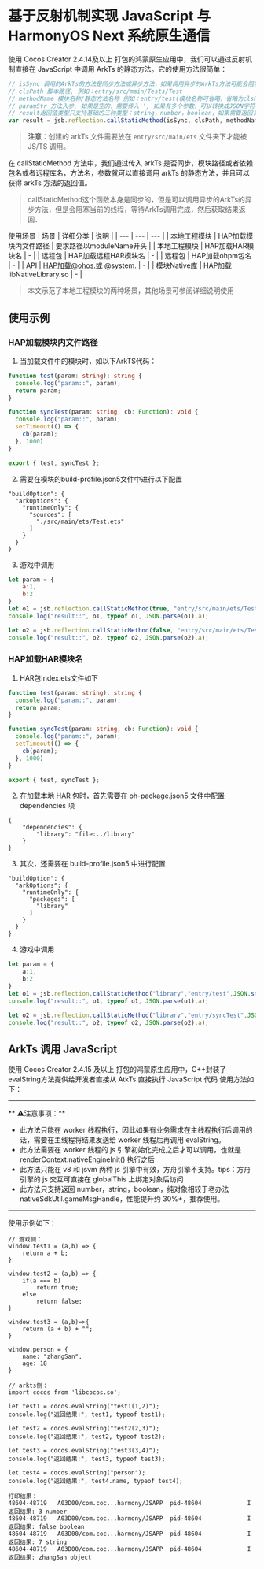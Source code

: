 # 基于反射机制实现 JavaScript 与 HarmonyOS Next 系统原生通信

使用 Cocos Creator 2.4.14及以上 打包的鸿蒙原生应用中，我们可以通过反射机制直接在 JavaScript 中调用 ArkTs 的静态方法。它的使用方法很简单：

```js
// isSync 调用的ArkTs的方法是同步方法或异步方法，如果调用异步的ArkTs方法可能会阻塞当前线程并等待异步回调的结果。
// clsPath 脚本路径, 例如：entry/src/main/Tests/Test
// methodName 模块名称/静态方法名称 例如：entry/test(模块名称可省略，省略为clsPath第一个字符串)
// paramStr 方法入参, 如果是空的，需要传入'', 如果有多个参数，可以转换成JSON字符串
// result返回值类型只支持基础的三种类型：string，number，boolean，如果需要返回复杂的类型，可以转换为json之后返回
var result = jsb.reflection.callStaticMethod(isSync, clsPath, methodName, paramStr);
```

> **注意**：创建的 arkTs 文件需要放在 `entry/src/main/ets` 文件夹下才能被 JS/TS 调用。

在 callStaticMethod 方法中，我们通过传入 arkTs 是否同步，模块路径或者依赖包名或者远程库名，方法名，参数就可以直接调用 arkTs 的静态方法，并且可以获得 arkTs 方法的返回值。

> callStaticMethod这个函数本身是同步的，但是可以调用异步的ArkTs的异步方法，但是会阻塞当前的线程，等待ArkTs调用完成，然后获取结果返回、

使用场景
| 场景 | 详细分类 | 说明 |
| --- | --- | --- |
| 本地工程模块 | HAP加载模块内文件路径 | 要求路径以moduleName开头 |
| 本地工程模块 | HAP加载HAR模块名 | - |
| 远程包 | HAP加载远程HAR模块名 | - |
| 远程包 | HAP加载ohpm包名 | - |
| API | HAP加载@ohos.或 @system. | - |
| 模块Native库 | HAP加载libNativeLibrary.so | - |

>本文示范了本地工程模块的两种场景，其他场景可参阅详细说明使用


## 使用示例
### HAP加载模块内文件路径
1. 当加载文件中的模块时，如以下ArkTS代码：
``` ts
function test(param: string): string {
  console.log("param::", param);
  return param;
}

function syncTest(param: string, cb: Function): void {
  console.log("param::", param);
  setTimeout(() => {
    cb(param);
  }, 1000)
}

export { test, syncTest };
```
2. 需要在模块的build-profile.json5文件中进行以下配置
```
"buildOption": {
  "arkOptions": {
    "runtimeOnly": {
      "sources": [
        "./src/main/ets/Test.ets"
      ]
    }
  }
}
```
3. 游戏中调用
``` js
let param = {
    a:1,
    b:2
}
let o1 = jsb.reflection.callStaticMethod(true, "entry/src/main/ets/Test","entry/test",JSON.stringify(param));
console.log("result::", o1, typeof o1, JSON.parse(o1).a);

let o2 = jsb.reflection.callStaticMethod(false, "entry/src/main/ets/Test","entry/syncTest",JSON.stringify(param));
console.log("result::", o2, typeof o2, JSON.parse(o2).a);
```
### HAP加载HAR模块名

1. HAR包Index.ets文件如下

``` ts
function test(param: string): string {
  console.log("param::", param);
  return param;
}

function syncTest(param: string, cb: Function): void {
  console.log("param::", param);
  setTimeout(() => {
    cb(param);
  }, 1000)
}

export { test, syncTest };
```

2. 在加载本地 HAR 包时，首先需要在 oh-package.json5 文件中配置 dependencies 项

```
{
    "dependencies": {
        "library": "file:../library"
    }
}
```

3. 其次，还需要在 build-profile.json5 中进行配置

```
"buildOption": {
  "arkOptions": {
    "runtimeOnly": {
      "packages": [
        "library"
      ]
    }
  }
}
```

4. 游戏中调用

``` ts
let param = {
    a:1,
    b:2
}
let o1 = jsb.reflection.callStaticMethod("library","entry/test",JSON.stringify(param));
console.log("result::", o1, typeof o1, JSON.parse(o1).a);

let o2 = jsb.reflection.callStaticMethod("library","entry/syncTest",JSON.stringify(param), false);
console.log("result::", o2, typeof o2, JSON.parse(o2).a);
```

## ArkTs 调用 JavaScript

使用 Cocos Creator 2.4.15 及以上 打包的鸿蒙原生应用中，C++封装了evalString方法提供给开发者直接从 AtkTs 直接执行 JavaScript 代码 使用方法如下：

--- 
 ** ⚠️注意事项：**
- 此方法只能在 worker 线程执行，因此如果有业务需求在主线程执行后调用的话，需要在主线程将结果发送给 worker 线程后再调用 evalString。
- 此方法需要在 worker 线程的 js 引擎初始化完成之后才可以调用，也就是 renderContext.nativeEngineInit() 执行之后
- 此方法只能在 v8 和 jsvm 两种 js 引擎中有效，方舟引擎不支持。tips：方舟引擎的 js 交互可直接在 globalThis 上绑定对象后访问
- 此方法只支持返回 number，string，boolean，纯对象相较于老办法 nativeSdkUtil.gameMsgHandle，性能提升约 30%+，推荐使用。
---

使用示例如下：
```
// 游戏侧：
window.test1 = (a,b) => {
    return a + b;
}

window.test2 = (a,b) => {
    if(a === b)
        return true;
    else
        return false;
}

window.test3 = (a,b)=>{
    return (a + b) + "";
}

window.person = {
    name: "zhangSan",
    age: 18
}

// arkts侧：
import cocos from 'libcocos.so';

let test1 = cocos.evalString("test1(1,2)");
console.log("返回结果:", test1, typeof test1);

let test2 = cocos.evalString("test2(2,3)");
console.log("返回结果:", test2, typeof test2);

let test3 = cocos.evalString("test3(3,4)");
console.log("返回结果:", test3, typeof test3);

let test4 = cocos.evalString("person");
console.log("返回结果:", test4.name, typeof test4);

打印结果：
48604-48719   A03D00/com.coc...harmony/JSAPP  pid-48604             I     返回结果: 3 number
48604-48719   A03D00/com.coc...harmony/JSAPP  pid-48604             I     返回结果: false boolean
48604-48719   A03D00/com.coc...harmony/JSAPP  pid-48604             I     返回结果: 7 string
48604-48719   A03D00/com.coc...harmony/JSAPP  pid-48604             I     返回结果: zhangSan object
```